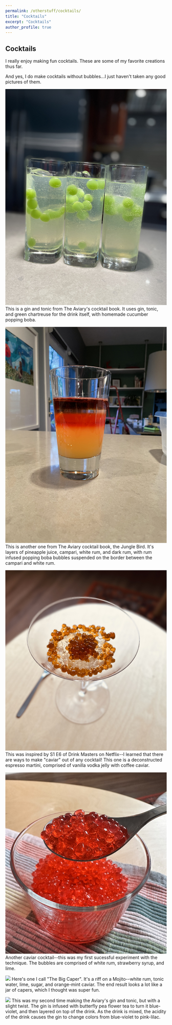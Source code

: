 ```yaml
---
permalink: /otherstuff/cocktails/
title: "Cocktails"
excerpt: "Cocktails"
author_profile: true
---
```


## Cocktails

I really enjoy making fun cocktails. These are some of my favorite creations thus far.

And yes, I do make cocktails without bubbles...I just haven't taken any good pictures of them.

![](../80C608F3-D183-47A0-B97F-84D5D475F1D0.jpeg)
This is a gin and tonic from The Aviary's cocktail book. It uses gin, tonic, and green chartreuse for the drink itself, with homemade
cucumber popping boba.

![](../61D1A1F8-BD70-4D7A-818F-F2DF721043EB.jpeg)
This is another one from The Aviary cocktail book, the Jungle Bird. It's layers of pineapple juice, campari, white rum, and dark rum, with rum infused popping boba
bubbles suspended on the border between the campari and white rum.

![](/images/espressomartini.jpg)
This was inspired by S1 E6 of Drink Masters on Netflix--I learned that there are ways to make "caviar" out of any cocktail!
This one is a deconstructed espresso martini, comprised of vanilla vodka jelly with coffee caviar.

![](/images/caviarcocktail.jpg)
Another caviar cocktail--this was my first sucessful experiment with the technique. The bubbles are comprised of white rum, strawberry syrup, and lime.

![](/images/caperdrink.png)
Here's one I call "The Big Caper". It's a riff on a Mojito--white rum, tonic water, lime, sugar, and orange-mint caviar. The end result looks a lot like a jar of capers, which I thought was super fun.

![](/images/easterlayered.png)
This was my second time making the Aviary's gin and tonic, but with a slight twist. The gin is infused with butterfly pea flower tea
to turn it blue-violet, and then layered on top of the drink. As the drink is mixed, the acidity of the drink causes the gin to change
colors from blue-violet to pink-lilac.

